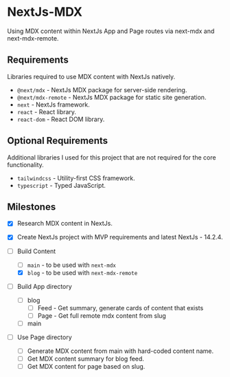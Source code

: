 # NextJs-MDX

Using MDX content within NextJs App and Page routes via next-mdx and next-mdx-remote.

## Requirements

Libraries required to use MDX content with NextJs natively.

- `@next/mdx` - NextJs MDX package for server-side rendering.
- `@next/mdx-remote` - NextJs MDX package for static site generation.
- `next` - NextJs framework.
- `react` - React library.
- `react-dom` - React DOM library.

## Optional Requirements

Additional libraries I used for this project that are not required for the core functionality.

- `tailwindcss` - Utility-first CSS framework.
- `typescript` - Typed JavaScript.

## Milestones

- [x] Research MDX content in NextJs.
- [x] Create NextJs project with MVP requirements and latest NextJs - 14.2.4.
- [ ] Build Content
  - [ ] `main` - to be used with `next-mdx`
  - [x] `blog` - to be used with `next-mdx-remote`
- [ ] Build App directory

  - [ ] blog
    - [ ] Feed - Get summary, generate cards of content that exists
    - [ ] Page - Get full remote mdx content from slug
  - [ ] main

- [ ] Use Page directory
  - [ ] Generate MDX content from main with hard-coded content name.
  - [ ] Get MDX content summary for blog feed.
  - [ ] Get MDX content for page based on slug.
